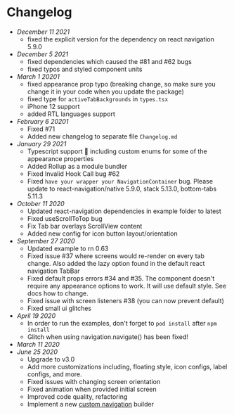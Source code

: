 # Changelog

- _December 11 2021_
  - fixed the explicit version for the dependency on react navigation 5.9.0
- _December 5 2021_
  - fixed dependencies which caused the #81 and #62 bugs
  - fixed typos and styled component units
- _March 1 20201_
  - fixed appearance prop typo (breaking change, so make sure you change it in your code when you update the package)
  - fixed type for `activeTabBackgrounds` in `types.tsx`
  - iPhone 12 support
  - added RTL languages support
- _February 6 20201_
  - Fixed #71
  - Added new changelog to separate file `Changelog.md`
- _January 29 2021_
  - Typescript support 👀 including custom enums for some of the appearance properties
  - Added Rollup as a module bundler
  - Fixed Invalid Hook Call bug #62
  - Fixed `have your wrapper your NavigationContainer` bug. Please update to react-navigation/native 5.9.0, stack 5.13.0, bottom-tabs 5.11.3
- _October 11 2020_
  - Updated react-navigation dependencies in example folder to latest
  - Fixed useScrollToTop bug
  - Fix Tab bar overlays ScrollView content
  - Added new config for icon button layout/orientation
- _September 27 2020_
  - Updated example to rn 0.63
  - Fixed issue #37 where screens would re-render on every tab change. Also added the lazy option found in the default react navigation TabBar
  - Fixed default props errors #34 and #35. The component doesn't require any appearance options to work. It will use default style. See docs how to change.
  - Fixed issue with screen listeners #38 (you can now prevent default)
  - Fixed small ui glitches
- _April 19 2020_
  - In order to run the examples, don't forget to `pod install` after `npm install`
  - Glitch when using navigation.navigate() has been fixed!
- _March 11 2020_
- _June 25 2020_
  - Upgrade to v3.0
  - Add more customizations including, floating style, icon configs, label configs, and more.
  - Fixed issues with changing screen orientation
  - Fixed animation when provided initial screen
  - Improved code quality, refactoring
  - Implement a new [custom navigation](https://reactnavigation.org/docs/custom-navigators) builder
